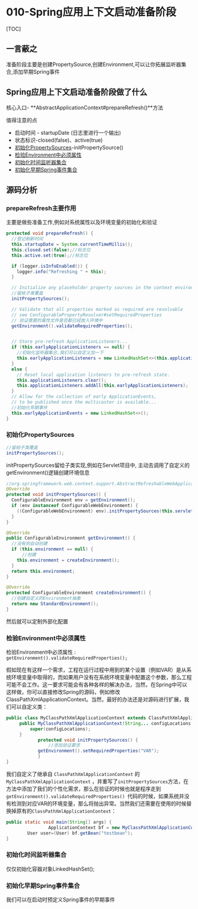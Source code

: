 # 010-Spring应用上下文启动准备阶段

[TOC]

## 一言蔽之

准备阶段主要是创建PropertySource,创建Environment,可以让你拓展监听器集合,添加早期Spring事件

## Spring应用上下文启动准备阶段做了什么

核心入口- **AbstractApplicationContext#prepareRefresh()**方法

值得注意的点

- 启动时间 - startupDate (日志里进行一个输出)
- 状态标识-closed(false)、active(true)
- [初始化PropertySources](#初始化PropertySources)-initPropertySource()
- [检验Environment中必须属性](#检验Environment中必须属性)
- [初始化时间监听器集合](#初始化时间监听器集合)
- [初始化早期Spring事件集合](#初始化早期Spring事件集合)

## 源码分析

### prepareRefresh主要作用

主要是做些准备工作,例如对系统属性以及环境变量的初始化和验证

```java
protected void prepareRefresh() {
  //登记刷新时间
  this.startupDate = System.currentTimeMillis();
  this.closed.set(false);//标志位
  this.active.set(true);//标志位

  if (logger.isInfoEnabled()) {
    logger.info("Refreshing " + this);
  }

  // Initialize any placeholder property sources in the context environment
  //留给子类覆盖
  initPropertySources();

  // Validate that all properties marked as required are resolvable
  // see ConfigurablePropertyResolver#setRequiredProperties
  // 验证需要的属性文件是否都已经放入环境中
  getEnvironment().validateRequiredProperties();


  // Store pre-refresh ApplicationListeners...
  if (this.earlyApplicationListeners == null) {
    //初始化监听器集合,我们可以自定义加一下
    this.earlyApplicationListeners = new LinkedHashSet<>(this.applicationListeners);
  }
  else {
    // Reset local application listeners to pre-refresh state.
    this.applicationListeners.clear();
    this.applicationListeners.addAll(this.earlyApplicationListeners);
  }
  // Allow for the collection of early ApplicationEvents,
  // to be published once the multicaster is available...
  //初始化早期事件
  this.earlyApplicationEvents = new LinkedHashSet<>();
}
```

### 初始化PropertySources

```java
//留给子类覆盖
initPropertySources();
```

initPropertySources留给子类实现,例如在Servlet项目中, 主动去调用了自定义的getEnvironment()逻辑创建环境信息

```java
//org.springframework.web.context.support.AbstractRefreshableWebApplicationContext#initPropertySources
@Override
protected void initPropertySources() {
  ConfigurableEnvironment env = getEnvironment();
  if (env instanceof ConfigurableWebEnvironment) {
    ((ConfigurableWebEnvironment) env).initPropertySources(this.servletContext, this.servletConfig);
  }
}

@Override
public ConfigurableEnvironment getEnvironment() {
  //没有则自动创建
  if (this.environment == null) {
      //创建
    this.environment = createEnvironment();
  }
  return this.environment;
}

@Override
protected ConfigurableEnvironment createEnvironment() {
  //创建自定义的Environment抽象
  return new StandardEnvironment();
}
```

然后就可以定制外部化配置

### 检验Environment中必须属性

检验Environment中必须属性 : `getEnvironment().validateRequiredProperties();`

假如现在有这样一个需求，工程在运行过程中用到的某个设置（例如VAR）是从系统环境变量中取得的，而如果用户没有在系统环境变量中配置这个参数，那么工程可能不会工作。这一要求可能会有各种各样的解决办法，当然，在Spring中可以这样做，你可以直接修改Spring的源码，例如修改ClassPathXmlApplicationContext。当然，最好的办法还是对源码进行扩展，我们可以自定义类：

```java
public class MyClassPathXmlApplicationContext extends ClassPathXmlApplicationContext{
     public MyClassPathXmlApplicationContext(String... configLocations ){
         super(configLocations);
     }
			protected void initPropertySources() {
 				//添加验证要求
     		getEnvironment().setRequiredProperties("VAR");
 			}
}
```

我们自定义了继承自 `ClassPathXmlApplicationContext` 的 `MyClassPathXmlApplicationContext` ，并重写了`initPropertySources`方法，在方法中添加了我们的个性化需求，那么在验证的时候也就是程序走到 `getEnvironment().validateRequiredProperties() `代码的时候，如果系统并没有检测到对应VAR的环境变量，那么将抛出异常。当然我们还需要在使用的时候替换掉原有的`ClassPathXmlApplicationContext`：

```java
public static void main(String[] args) {
 				ApplicationContext bf = new MyClassPathXmlApplicationContext ("test/customtag/test.xml"); 
        User user=(User) bf.getBean("testbean");
}
```

### 初始化时间监听器集合

仅仅初始化容器对象LinkedHashSet();

### 初始化早期Spring事件集合

我们可以在启动时预定义Spring事件的早期事件

